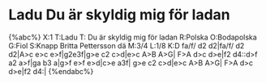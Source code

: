 # Ladu Du är skyldig mig för ladan

{%abc%}
X:1
T:Ladu
T: Du är skyldig mig för ladan
R:Polska
O:Bodapolska
G:Fiol
S:Knapp Britta Pettersson dä
M:3/4
L:1/8
K:D
fa/f/ d2 d2|fa/f/ d2 d2|A>c e>c e>f|g2e3f|g>e c2 c>d|e>c A>B A>G|
F>A d>c d>e|f2 d4::d>f a2 a>f|ga b3 a|g>f e>f e>d|c>e a3f|
g>e c2 c>d|e>c A>B A>G| F>A d>c d>e|f2 d4:|
{%endabc%}

